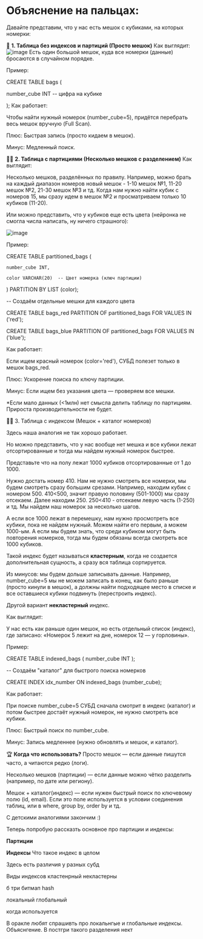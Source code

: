 
# Объяснение на пальцах:


Давайте представим, что у нас есть мешок с кубиками, на которых номерки:




🎒 **1. Таблица без индексов и партиций (Просто мешок)**
Как выглядит:
![image](https://github.com/user-attachments/assets/4c170aee-a1be-4256-bbd0-7b418c1802c3)
Есть один большой мешок, куда все номерки (данные) бросаются в случайном порядке.

Пример:

CREATE TABLE bags (

  number_cube INT  -- цифра на кубике
  
);
Как работает:

Чтобы найти нужный номерок (number_cube=5), придётся перебрать весь мешок вручную (Full Scan).

Плюс: Быстрая запись (просто кидаем в мешок).

Минус: Медленный поиск.

🎒🎒 **2. Таблица с партициями (Несколько мешков с разделением)**
Как выглядит:

Несколько мешков, разделённых по правилу. Например, можно брать на каждый диапазон номеров новый мешок - 1-10 мешок №1, 11-20 мешок №2, 21-30 мешок №3 и тд.
Когда нам нужно найти кубик с номеров 15, мы сразу идем в мешок №2 и просматриваем только 10 кубиков (11-20).


Или можно представить, что у кубиков еще есть цвета (нейронка не смогла числа написать, ну ничего страшного):

![image](https://github.com/user-attachments/assets/d82691e4-35b3-4292-b9b2-dfd2ef23be60)


Пример:

CREATE TABLE partitioned_bags (

    number_cube INT,
    
    color VARCHAR(20)  -- Цвет номерка (ключ партиции)
    
) 
PARTITION BY LIST (color);

-- Создаём отдельные мешки для каждого цвета

CREATE TABLE bags_red PARTITION OF partitioned_bags FOR VALUES IN ('red');

CREATE TABLE bags_blue PARTITION OF partitioned_bags FOR VALUES IN ('blue');

Как работает:

Если ищем красный номерок (color='red'), СУБД полезет только в мешок bags_red.

Плюс: Ускорение поиска по ключу партиции.

Минус: Если ищем без указания цвета — проверяем все мешки.

*Если мало данных (<1млн) нет смысла делить таблицу по партициям. Прироста производительности не будет.

🎒📌 3. Таблица с индексом (Мешок + каталог номерков)

Здесь наша аналогия не так хорошо работает.

Но можно представить, что у нас вообще нет мешка и все кубики лежат отсортированные и тогда мы найдем нужный номерок быстрее. 

Представьте что на полу лежат 1000 кубиков отсортированные от 1 до 1000. 

Нужно достать номер 410. Нам не нужно смотреть все номерки, мы будем смотреть сразу большим срезами. Например, находим кубик с номером 500. 410<500, значит правую половину (501-1000) мы сразу отсекаем. Далее находим 250. 250<410 - отсекаем левую часть (1-250) и тд. Мы найдем наш номерок за несколько шагов.

А если все 1000 лежат в перемешку, нам нужно просмотреть все кубики, пока не найдем нужный. Можем найти его первым, а можем 1000-ым. А если мы будем знать, что среди кубиком могут быть повторения номерков, тогда мы будем обязаны всегда смотреть все 1000 кубиков. 

Такой индекс будет называться **кластерным**, когда не создается дополнительная сущность, а сразу вся таблица сортируется.

Из минусов: мы будем дольше записывать данные. Например, number_cube=5 мы не можем записать в конец, как было раньше (просто кинули в мешок), а должны найти подходящее место в списке и все оставшиеся кубики подвинуть (перестроить индекс). 


Другой вариант **некластерный** индекс.

Как выглядит:

У нас есть как раньше один мешок, но есть отдельный список (индекс), где записано:
«Номерок 5 лежит на дне, номерок 12 — у горловины».

Пример:

CREATE TABLE indexed_bags (
    number_cube INT
);

-- Создаём "каталог" для быстрого поиска номерков

CREATE INDEX idx_number ON indexed_bags (number_cube);

Как работает:

При поиске number_cube=5 СУБД сначала смотрит в индекс (каталог) и потом быстрее достаёт нужный номерок, не нужно смотреть все кубики.

Плюс: Быстрый поиск по number_cube.

Минус: Запись медленнее (нужно обновлять и мешок, и каталог).


🏆 **Когда что использовать?**
Просто мешок — если данные пишутся часто, а читаются редко (логи).

Несколько мешков (партиции) — если данные можно чётко разделить (например, по дате или региону).

Мешок + каталог(индекс) — если нужен быстрый поиск по ключевому полю (id, email). Если это поле используется в условии соединения таблиц, или в where, group by, order by и тд.




С детскими аналогиями закончим :)

Теперь попробую рассказть основное про партиции и индексы:


**Партиции**




**Индексы**
Что такое индекс в целом

Здесь есть различия у разных субд

Виды индексов
кластенрный некластерны


б три
битмап
hash


локальный глобальный


когда используется


В оракле любят спрашивть про локальнгые и глобальные индексы.
Объяснгение.
В постгри такого разделения нект


